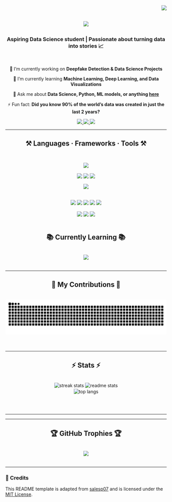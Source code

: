 <img align="right" src="https://visitor-badge.laobi.icu/badge?page_id=parvithaC29.parvithaC29" />

<h1 align="center">
  <img src="https://readme-typing-svg.herokuapp.com/?font=Righteous&size=28&color=00BFFF&center=true&vCenter=true&width=600&height=60&duration=4000&lines=Hey+there👋;I'm+Parvitha;Python+•+ML+•+Data+Science+Enthusiast;Exploring+AI+%26+Machine+Learning;Welcome+to+my+GitHub!" />
</h1>

<h3 align="center">Aspiring Data Science student | Passionate about turning data into stories 📈</h3>

<br/>

<div align="center">
 
 🔭 I’m currently working on **Deepfake Detection & Data Science Projects** 
 
 🌱 I’m currently learning **Machine Learning, Deep Learning, and Data Visualizations**  

💬 Ask me about **Data Science, Python, ML models, or anything [here](https://github.com/Parvitha/issues)**  

⚡ Fun fact: **Did you know 90% of the world’s data was created in just the last 2 years?**  

 </div>
 
<div align="center"> 
  <!-- Gmail -->
  <a href="mailto:parvithac31@gmail.com">
    <img src="https://img.shields.io/badge/Gmail-D14836?style=for-the-badge&logo=gmail&logoColor=white" />
  </a>

  <!-- GitHub -->
  <a href="https://github.com/parvithaC29" target="_blank">
    <img src="https://img.shields.io/badge/GitHub-333333?style=for-the-badge&logo=github&logoColor=white" />
  </a>

  <!-- Kaggle -->
  <a href="https://www.kaggle.com/parvithac31" target="_blank">
    <img src="https://img.shields.io/badge/Kaggle-20BEFF?style=for-the-badge&logo=kaggle&logoColor=white" />
  </a>
</div>

 <hr/>

<h2 align="center">⚒️ Languages · Frameworks · Tools ⚒️</h2>
<br/>

<div align="center">

<!-- Core Programming & Tools -->
<img src="https://skillicons.dev/icons?i=python,c,java,git,github,vscode" /><br>

<!-- Data Science & Backend Tools -->
<img src="https://skillicons.dev/icons?i=mysql,mongodb" />
<img src="https://img.shields.io/badge/SQL-4479A1?style=for-the-badge&logo=postgresql&logoColor=white" />
<img src="https://img.shields.io/badge/NoSQL-4DB33D?style=for-the-badge&logo=mongodb&logoColor=white" /><br>

<!-- Web / Frontend Extras -->
<img src="https://skillicons.dev/icons?i=html,css,javascript" /><br><br>

<!-- Data Science Libraries -->
<img src="https://img.shields.io/badge/Pandas-150458?style=for-the-badge&logo=pandas&logoColor=white" />
<img src="https://img.shields.io/badge/NumPy-013243?style=for-the-badge&logo=numpy&logoColor=white" />
<img src="https://img.shields.io/badge/Scikit--Learn-F7931E?style=for-the-badge&logo=scikit-learn&logoColor=white" />
<img src="https://img.shields.io/badge/Matplotlib-ffffff?style=for-the-badge&logo=plotly&logoColor=black" />
<img src="https://img.shields.io/badge/Seaborn-008080?style=for-the-badge&logo=python&logoColor=white" /><br><br>

<!-- Data Analytics Tools -->
<img src="https://img.shields.io/badge/Power%20BI-F2C811?style=for-the-badge&logo=powerbi&logoColor=black" />
<img src="https://img.shields.io/badge/Tableau-E97627?style=for-the-badge&logo=tableau&logoColor=white" />
<img src="https://img.shields.io/badge/Excel-217346?style=for-the-badge&logo=microsoft-excel&logoColor=white" />

</div>

<br/>

<h2 align="center">📚 Currently Learning 📚</h2>
<br/>

<div align="center">

<img src="https://skillicons.dev/icons?i=r,flask,tensorflow,pytorch" />

</div>

<br/>
<hr/>

<div align="center">
  <h2>🐍 My Contributions 🐍</h2>
  <br>
  <img alt="snake eating my contributions" src="https://raw.githubusercontent.com/parvithaC29/parvithaC29/output/github-contribution-grid-snake.svg" />
  <br/><br/><br/>
</div>

<hr/>

<h2 align="center">⚡ Stats ⚡</h2>
<br>
<div align=center>
  
  <!-- Streak Stats -->
  <img width=390 src="https://github-readme-streak-stats-salesp07.vercel.app/?user=parvithaC29&count_private=true&theme=react&border_radius=10" alt="streak stats"/>
  
  <!-- GitHub Stats -->
  <img width=390 src="https://github-readme-stats-salesp07.vercel.app/api?username=parvithaC29&count_private=true&show_icons=true&theme=react&rank_icon=github&border_radius=10" alt="readme stats" />
  
  <br/>
  
  <!-- Top Languages -->
  <img width=325 align="center" src="https://github-readme-stats-salesp07.vercel.app/api/top-langs/?username=parvithaC29&hide=HTML&langs_count=8&layout=compact&theme=react&border_radius=10&size_weight=0.5&count_weight=0.5&exclude_repo=github-readme-stats" alt="top langs" />

</div>

<br/><br/>

<hr/>

<hr/>

<h2 align="center">🏆 GitHub Trophies 🏆</h2>
<br>
<div align="center">
  <img src="https://github-profile-trophy.vercel.app/?username=parvithaC29&theme=algolia&column=6&margin-w=15&margin-h=15" />
</div>

<br/>
<hr/>

### 📌 Credits
This README template is adapted from [salesp07](https://github.com/salesp07) and is licensed under the [MIT License](https://opensource.org/licenses/MIT).
